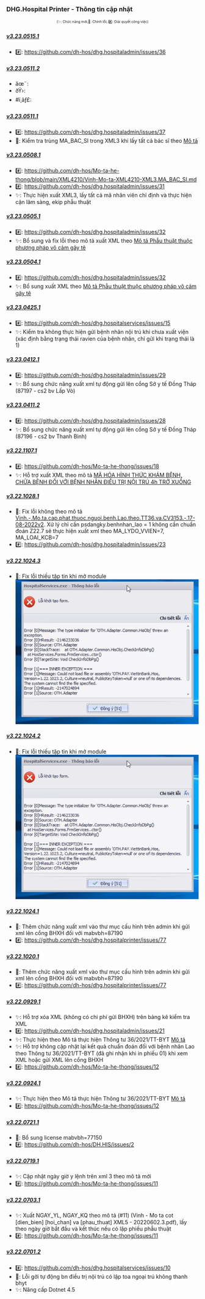 ﻿### DHG.Hospital Printer - Thông tin cập nhật

<div align="center" style="font-size:xx-small">(✨: Chức năng mới,🐛: Chỉnh lỗi, #️⃣: Giải quyết công việc) </div>

##### [v3.23.0515.1]()

- #️⃣: <https://github.com/dh-hos/dhg.hospitaladmin/issues/36>

##### [v3.23.0511.2]()

-  âœ¨:
-  ðŸ›:
-  #ï¸âƒ£:

##### [v3.23.0511.1]()

- #️⃣: <https://github.com/dh-hos/dhg.hospitaladmin/issues/37>
- 🐛: Kiểm tra trùng MA_BAC_SI trong XML3 khi lấy tất cả bác sĩ theo [Mô tả](https://github.com/dh-hos/Mo-ta-he-thong/blob/main/XML4210/Vinh-Mo-ta-XML4210-XML3.MA_BAC_SI.md)

##### [v3.23.0508.1]()

- #️⃣: <https://github.com/dh-hos/Mo-ta-he-thong/blob/main/XML4210/Vinh-Mo-ta-XML4210-XML3.MA_BAC_SI.md>
- #️⃣: <https://github.com/dh-hos/dhg.hospitaladmin/issues/31>
- ✨: Thực hiện xuất XML3, lấy tất cả mã nhân viên chỉ định và thực hiện cận lâm sàng, ekip phẫu thuật

##### [v3.23.0505.1]()

- #️⃣: <https://github.com/dh-hos/dhg.hospitaladmin/issues/32>
- ✨: Bổ sung và fix lỗi theo mô tả xuất XML theo [Mô tả Phẫu thuật thuộc phương pháp vô cảm gây tê](https://github.com/dh-hos/Mo-ta-he-thong/blob/main/XML4210/20230415-Hau-CV1731-BHXH-G%C4%90%C4%90T-Thanh-toan-phau-thuat-vo-cam-gay-te.md)

##### [v3.23.0504.1]()

- #️⃣: <https://github.com/dh-hos/dhg.hospitaladmin/issues/32>
- ✨: Bổ sung xuất XML theo [Mô tả Phẫu thuật thuộc phương pháp vô cảm gây tê](https://github.com/dh-hos/Mo-ta-he-thong/blob/main/XML4210/20230415-Hau-CV1731-BHXH-G%C4%90%C4%90T-Thanh-toan-phau-thuat-vo-cam-gay-te.md)

##### [v3.23.0425.1]()

- #️⃣: <https://github.com/dh-hos/dhg.hospitalservices/issues/15>
- ✨: Kiểm tra không thực hiện gửi bệnh nhân nội trú khi chưa xuất viện (xác định bằng trạng thái ravien của bệnh nhân, chỉ gửi khi trạng thái là 1)

##### [v3.23.0412.1]()

- #️⃣: <https://github.com/dh-hos/dhg.hospitaladmin/issues/29>
- ✨: Bổ sung chức năng xuất xml tự động gửi lên cổng Sở y tế Đồng Tháp (87197 - cs2 bv Lấp Vò)

##### [v3.23.0411.2]()

- #️⃣: <https://github.com/dh-hos/dhg.hospitaladmin/issues/28>
- ✨: Bổ sung chức năng xuất xml tự động gửi lên cổng Sở y tế Đồng Tháp (87196 - cs2 bv Thanh Bình)

##### [v3.22.1107.1]()

-  #️⃣: https://github.com/dh-hos/Mo-ta-he-thong/issues/18
-  ✨: Hỗ trợ xuất XML theo mô tả [MÃ HÓA HÌNH THỨC KHÁM BỆNH, CHỮA BỆNH ĐỐI VỚI BỆNH NHÂN ĐIỀU TRỊ NỘI TRÚ 4h TRỞ XUỐNG](https://github.com/dh-hos/Mo-ta-he-thong/blob/main/XML4210/Hau-Mo-ta-XML-Noi-tru-4h-3788_BYT-BH.md)

##### [v3.22.1028.1]()

-  🐛: Fix lỗi không theo mô tả [Vinh.-.Mo.ta.cap.phat.thuoc.nguoi.benh.Lao.theo.TT36.va.CV3153.-.17-08-2022v2](../MoTaThayDoi/Vinh.-.Mo.ta.cap.phat.thuoc.nguoi.benh.Lao.theo.TT36.va.CV3153.-.17-08-2022v2.pdf). Xử lý chỉ cần psdangky.benhnhan_lao = 1 không cần chuẩn đoán Z22.7 sẽ thực hiện xuất xml theo MA_LYDO_VVIEN=7, MA_LOAI_KCB=7
-  #️⃣: https://github.com/dh-hos/dhg.hospitaladmin/issues/23

##### [v3.22.1024.3]()

-  🐛: Fix lỗi thiếu tập tin khi mở module ![](../MoTaThayDoi/Errors/Error-Thieu-file-khi-mo-module.jpg) 

##### [v3.22.1024.2]()

-  🐛: Fix lỗi thiếu tập tin khi mở module ![](../MoTaThayDoi/Errors/Error-Thieu-file-khi-mo-module.jpg)

##### [v3.22.1024.1]()

-  🐛: Thêm chức năng xuất xml vào thư mục cấu hình trên admin khi gửi xml lên cổng BHXH đối với mabvbh=87190
-  #️⃣: https://github.com/dh-hos/dhg.hospitalprinter/issues/77

##### [v3.22.1020.1]()

-  🐛: Thêm chức năng xuất xml vào thư mục cấu hình trên admin khi gửi xml lên cổng BHXH đối với mabvbh=87190
-  #️⃣: https://github.com/dh-hos/dhg.hospitalprinter/issues/77

##### [v3.22.0929.1]()

-  ✨: Hỗ trợ xóa XML (không có chi phí gửi BHXH) trên bảng kê kiểm tra XML
-  #️⃣: https://github.com/dh-hos/dhg.hospitaladmin/issues/21
-  ✨: Thực hiện theo Mô tả thực hiện Thông tư 36/2021/TT-BYT [Mô tả](https://github.com/dh-hos/Mo-ta-he-thong/files/9553579/Vinh.-.Mo.ta.cap.phat.thuoc.nguoi.benh.Lao.theo.TT36.va.CV3153.-.17-08-2022v2.pdf)
-  ✨: Hỗ trợ không cập nhật lại kết quả chuẩn đoán đối với bệnh nhân Lao theo Thông tư 36/2021/TT-BYT (đã ghi nhận khi in phiếu 01) khi xem XML hoặc gửi XML lên cổng BHXH
-  #️⃣: https://github.com/dh-hos/Mo-ta-he-thong/issues/12

##### [v3.22.0924.1]()

-  ✨: Thực hiện theo Mô tả thực hiện Thông tư 36/2021/TT-BYT [Mô tả](https://github.com/dh-hos/Mo-ta-he-thong/files/9553579/Vinh.-.Mo.ta.cap.phat.thuoc.nguoi.benh.Lao.theo.TT36.va.CV3153.-.17-08-2022v2.pdf)
-  #️⃣: https://github.com/dh-hos/Mo-ta-he-thong/issues/12

##### [v3.22.0721.1]()

-  🐛: Bổ sung license mabvbh=77150
-  #️⃣: https://github.com/dh-hos/DH.HIS/issues/2

##### [v3.22.0719.1]()

-  ✨: Cập nhật ngày giờ y lệnh trên xml 3 theo mô tả mới
-  #️⃣: https://github.com/dh-hos/Mo-ta-he-thong/issues/11

##### [v3.22.0703.1]()

-  ✨: Xuất NGAY_YL, NGAY_KQ theo mô tả (#11) (Vinh - Mo ta cot [dien_bien] [hoi_chan] va [phau_thuat] XML5 - 20220602.3.pdf), lấy theo ngày giờ bắt đầu và kết thúc nếu có lập phiếu phẫu thuật
-  #️⃣: https://github.com/dh-hos/Mo-ta-he-thong/issues/11

##### [v3.22.0701.2]()

-  #️⃣: https://github.com/dh-hos/dhg.hospitalservices/issues/10
-  🐛: Lỗi gởi tự động bn điều trị nội trú có lập toa ngoại trú không thanh bhyt
-  ✨: Nâng cấp Dotnet 4.5
